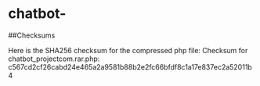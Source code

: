 # chatbot-
##Checksums
  
  Here is the SHA256 checksum for the compressed  php file:
Checksum for chatbot_projectcom.rar.php: c567cd2cf26cabd24e465a2a9581b88b2e2fc66bfdf8c1a17e837ec2a52011b4
